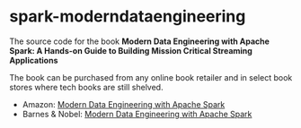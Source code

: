 # spark-moderndataengineering
The source code for the book **Modern Data Engineering with Apache Spark: A Hands-on Guide to Building Mission Critical Streaming Applications**

The book can be purchased from any online book retailer and in select book stores where tech books are still shelved.

* Amazon: [Modern Data Engineering with Apache Spark](https://www.amazon.com/Modern-Engineering-Apache-Spark-Hands/dp/1484274512/)
* Barnes & Nobel: [Modern Data Engineering with Apache Spark](https://www.barnesandnoble.com/w/modern-data-engineering-with-apache-spark-scott-haines/1140184133)
